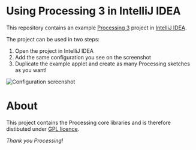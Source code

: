 # Using Processing 3 in IntelliJ IDEA

This repository contains an example [Processing 3](https://processing.org) project in [IntelliJ IDEA](https://www.jetbrains.com/idea/).

The project can be used in two steps:

1. Open the project in IntelliJ IDEA
2. Add the same configuration you see on the screenshot
3. Duplicate the example applet and create as many Processing sketches as you want!

![Configuration screenshot](http://cl.ly/image/1b2Q1J2Z1Q1y/processing-intellij.png)

# About

This project contains the Processing core libraries and is therefore distibuted under [GPL licence](LICENSE.md).

*Thank you Processing!*
